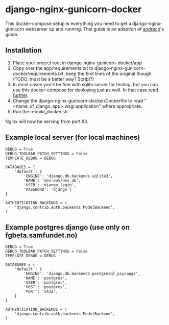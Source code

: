 # django-nginx-gunicorn-docker

This docker-compose setup is everything you need to get a django-nginx-gunicorn webserver up and running. This guide is an adaption of [andrecp](https://github.com/andrecp/django-tutorial-docker-nginx-postgres)'s guide.

## Installation

1. Place your project root in django-nginx-gunicorn-docker/app
2. Copy over the app/requirements.txt to django-nginx-gunicorn-docker/requirements.txt, keep the first lines of the original though. (TODO, must be a better way? Script?)
3. In most cases you'll be fine with sqlite server for testing, but you can use this docker-compose for deploying just as well. In that case read [further](#example-postgres-django).
4. Change the django-nginx-gunicorn-docker/Dockerfile to read "<name_of_django_app>.wsgi:application" where appropriate.
5. Run the rebuild_docker.sh

Nginx will now be serving from port 80.

## Example local server (for local machines)

```
DEBUG = True
DEBUG_TOOLBAR_PATCH_SETTINGS = False
TEMPLATE_DEBUG = DEBUG

DATABASES = {
    'default': {
        'ENGINE': 'django.db.backends.sqlite3',
        'NAME': 'dev-env/dev_db',
        'USER': 'django_login',
        'PASSWORD': 'django'}
}

AUTHENTICATION_BACKENDS = (
    'django.contrib.auth.backends.ModelBackend',
)

```

## Example postgres django (use only on fgbeta.samfundet.no)

```
DEBUG = True
DEBUG_TOOLBAR_PATCH_SETTINGS = False 
TEMPLATE_DEBUG = DEBUG

DATABASES = {
    'default': {
        'ENGINE': 'django.db.backends.postgresql_psycopg2',
        'NAME': 'postgres',
        'USER': 'postgres',
        'HOST': 'postgres',
        'PORT': '5432',
    }
}

AUTHENTICATION_BACKENDS = (
    'django.contrib.auth.backends.ModelBackend',
)
```
